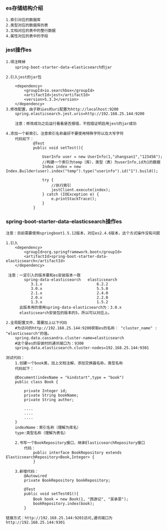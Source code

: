 ### es存储结构介绍
    1.索引对应的数据库
    2.类型对应的数据库的表
    3.文档对应的表中的整行数据
    4.属性对应的表中的字段
    
    

### jest操作es

    1.得注释掉
        spring-boot-starter-data-elasticsearch的jar
        
    2.引入jest的jar包
    
        <dependency>
            <groupId>io.searchbox</groupId>
            <artifactId>jest</artifactId>
            <version>5.3.3</version>
        </dependency>
    3.修改配置，由于默认es的uri配置为http://localhost:9200
        spring.elasticsearch.jest.uris=http://192.168.25.144:9200
        
        注意：修改成功之后运行看看是否报错，不抱错证明启用jest的jar成功
        
    4.添加一个新索引，注意索引名称最好不要使用特殊字符以及大写字符
        代码如下：
            	@Test
            	public void setTest(){
            
            		UserInfo user = new UserInfo(1,"zhangsan1","123456");
            		//构建一个索引为temp（库），类型（表）为userInfo,id为1的数据
            		Index index = new Index.Builder(user).index("temp").type("userinfo").id("1").build();
            		
            		try {
            		    //执行索引
            			jestClient.execute(index);
            		} catch (IOException e) {
            			e.printStackTrace();
            		}
            	}
### spring-boot-starter-data-elasticsearch操作es

    注意：目前需要使用springboot1.5.12版本，对应es2.4.6版本，这个方式操作没有问题

    1.引入
        <dependency>
            <groupId>org.springframework.boot</groupId>
            <artifactId>spring-boot-starter-data-elasticsearch</artifactId>
        </dependency>
        
     注意：一定引入的版本要和es安装版本一致
            spring-data-elasticsearch	elasticsearch
               3.1.x	                    6.2.2
               3.0.x	                    5.5.0
               2.1.x	                    2.4.0
               2.0.x	                    2.2.0
               1.3.x	                    1.5.2
          此版本用的使用spring-data-elasticsearch为：3.0.x
          elasticsearch安装包的版本的5，所以可以对应上。
    
    2.全局配置文件，需要加上以下代码
        #为访问的http://192.168.25.144:9200获取es的名称： "cluster_name" : "elasticsearch"的值。
        spring.data.cassandra.cluster-name=elasticsearch
        #这个是es的安装时的通讯端口为：9300
        spring.data.elasticsearch.cluster-nodes=192.168.25.144:9301
        
    测试代码：
        1.创建一个book类，加上文档注解，添加交换器名称，类型名称
        代码如下：
            
        @Document(indexName = "kindstart",type = "book")
        public class Book {
        
            private Integer id;
            private String bookName;
            private String author;
            
            ....
            ....
            ....
        }
        indexName：索引名称（理解为库名）
        type:类型名称（理解为表名）
        
        2.书写一个BookRepository接口，继承ElasticsearchRepository接口
            代码：
                public interface BookRepository extends ElasticsearchRepository<Book,Integer> {
                }
                
        3.新增代码：
            @Autowired
            private BookRepository bookRepository;
        
            @Test
            public void setTest01(){
                Book book = new Book(1, "西游记", "吴承恩");
                bookRepository.index(book);
            }
            
    链接方式：http://192.168.25.144:9201访问,通讯端口为http://192.168.25.144:9301